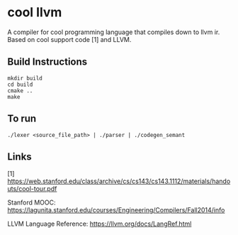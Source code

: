 # cool llvm
A compiler for cool programming language that compiles down to llvm ir.
Based on cool support code [1] and LLVM.

## Build Instructions
```
mkdir build
cd build
cmake ..
make
```

## To run

```
./lexer <source_file_path> | ./parser | ./codegen_semant
```

## Links
[1] https://web.stanford.edu/class/archive/cs/cs143/cs143.1112/materials/handouts/cool-tour.pdf

Stanford MOOC: https://lagunita.stanford.edu/courses/Engineering/Compilers/Fall2014/info

LLVM Language Reference: https://llvm.org/docs/LangRef.html
